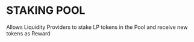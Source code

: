 # STAKING POOL

Allows Liquidity Providers to stake LP tokens in the Pool and receive new tokens as Reward
